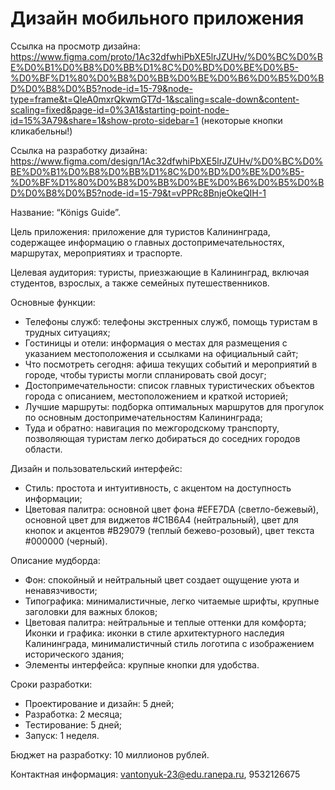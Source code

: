 # Дизайн мобильного приложения

Ссылка на просмотр дизайна: https://www.figma.com/proto/1Ac32dfwhiPbXE5lrJZUHv/%D0%BC%D0%BE%D0%B1%D0%B8%D0%BB%D1%8C%D0%BD%D0%BE%D0%B5-%D0%BF%D1%80%D0%B8%D0%BB%D0%BE%D0%B6%D0%B5%D0%BD%D0%B8%D0%B5?node-id=15-79&node-type=frame&t=QleA0mxrQkwmGT7d-1&scaling=scale-down&content-scaling=fixed&page-id=0%3A1&starting-point-node-id=15%3A79&share=1&show-proto-sidebar=1
(некоторые кнопки кликабельны!)

Ссылка на разработку дизайна: https://www.figma.com/design/1Ac32dfwhiPbXE5lrJZUHv/%D0%BC%D0%BE%D0%B1%D0%B8%D0%BB%D1%8C%D0%BD%D0%BE%D0%B5-%D0%BF%D1%80%D0%B8%D0%BB%D0%BE%D0%B6%D0%B5%D0%BD%D0%B8%D0%B5?node-id=15-79&t=vPPRc8BnjeOkeQIH-1

Название: “Königs Guide”.

Цель приложения: приложение для туристов Калининграда, содержащее информацию о главных достопримечательностях, маршрутах, мероприятиях и траспорте.

Целевая аудитория: туристы, приезжающие в Калининград, включая студентов, взрослых, а также семейных путешественников.

Основные функции:
- Телефоны служб: телефоны экстренных служб, помощь туристам в трудных ситуациях;
- Гостиницы и отели: информация о местах для размещения с указанием местоположения и ссылками на официальный сайт;
- Что посмотреть сегодня: афиша текущих событий и мероприятий в городе, чтобы туристы могли спланировать свой досуг;
- Достопримечательности: список главных туристических объектов города с описанием, местоположением и краткой историей;
- Лучшие маршруты: подборка оптимальных маршрутов для прогулок по основным достопримечательностям Калининграда;
- Туда и обратно: навигация по межгородскому транспорту, позволяющая туристам легко добираться до соседних городов области.

Дизайн и пользовательский интерфейс:
- Стиль: простота и интуитивность, с акцентом на доступность информации;
- Цветовая палитра: основной цвет фона #EFE7DA (светло-бежевый), основной цвет для виджетов #C1B6A4 (нейтральный), цвет для кнопок и акцентов #B29079 (теплый бежево-розовый), цвет текста #000000 (черный).

Описание мудборда:
- Фон: спокойный и нейтральный цвет создает ощущение уюта и ненавязчивости;
- Типографика: минималистичные, легко читаемые шрифты, крупные заголовки для важных блоков;
- Цветовая палитра: нейтральные и теплые оттенки для комфорта;
Иконки и графика: иконки в стиле архитектурного наследия Калининграда, минималистичный стиль логотипа с изображением исторического здания;
- Элементы интерфейса: крупные кнопки для удобства.

Сроки разработки:
- Проектирование и дизайн: 5 дней;
- Разработка: 2 месяца;
- Тестирование: 5 дней;
- Запуск: 1 неделя.

Бюджет на разработку: 10 миллионов рублей.

Контактная информация: vantonyuk-23@edu.ranepa.ru, 9532126675
